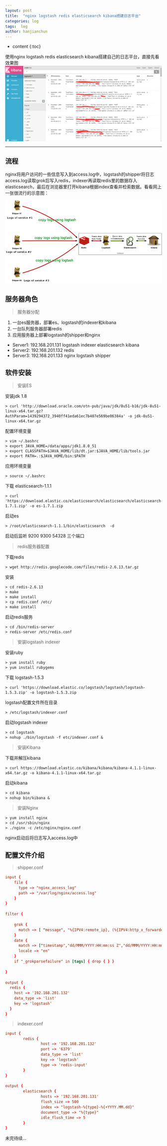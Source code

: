 ```yaml
---
layout: post
title:  "nginx logstash redis elasticsearch kibana搭建日志平台"
categories: log
tags:  log
author: hanjianchun
---
```


* content
{:toc}

使用nginx logstash redis elasticsearch kibana搭建自己的日志平台，直接先看效果图
![](/image/2016/12/20161228_logs.png)



----------

## 流程

nginx将用户访问的一些信息写入到access.log中，logstash的shipper将日志access.log读取grok后写入redis，indexer再读取redis里的数据存入elasticsearch，最后在浏览器里打开kibana根据index查看并检索数据。看看网上一张很流行的示意图：

![](/image/2016/12/20161230_es.png)


## 服务器角色

>服务器分配

1. 一台es服务器，部署es、logstash的indexer和kibana
2. 一台队列服务器部署redis
3. 应用服务器上部署logstash的shipper和nginx


- Server1:	192.168.201.131		logstash indexer elasticsearch kibana
- Server2:	192.168.201.132		redis
- Server3:	192.168.201.133		nginx logstash shipper

## 软件安装

>安装ES

安装jdk 1.8

	> curl 'http://download.oracle.com/otn-pub/java/jdk/8u51-b16/jdk-8u51-linux-x64.tar.gz?AuthParam=1439294372_3940ff41eda61ec7b407e569be06384a' -o jdk-8u51-linux-x64.tar.gz

配置环境变量

	> vim ~/.bashrc
	> export JAVA_HOME=/data/apps/jdk1.8.0_51
	> export CLASSPATH=$JAVA_HOME/lib/dt.jar:$JAVA_HOME/lib/tools.jar
	> export PATH=.:$JAVA_HOME/bin:$PATH

应用环境变量

	> source ~/.bashrc

下载 elasticsearch-1.1.1

	> curl 'https://download.elastic.co/elasticsearch/elasticsearch/elasticsearch-1.7.1.zip' -o es-1.7.1.zip

启动es

	> /root/elasticsearch-1.1.1/bin/elasticsearch  -d
	
启动后监听 9200 9300 54328  三个端口

>redis服务器配置

下载redis

	> wget http://redis.googlecode.com/files/redis-2.6.13.tar.gz
	
安装

	> cd redis-2.6.13
	> make
	> make install
	> cp redis.conf /etc/
	> make install

启动redis服务

	> cd /bin/redis-server
	> redis-server /etc/redis.conf

>安装logstash indexer

安装ruby

	> yum install ruby
	> yum install rubygems

下载 logstash-1.5.3

	> curl 'https://download.elastic.co/logstash/logstash/logstash-1.5.3.zip' -o logstash-1.5.3.zip

logstash配置文件所在目录

	> /etc/logstash/indexer.conf

启动logstash indexer

	> cd logstash
	> nohup ./bin/logstash -f etc/indexer.conf &
	
>安装Kibana

下载并解压kibana

	> curl https://download.elastic.co/kibana/kibana/kibana-4.1.1-linux-x64.tar.gz -o kibana-4.1.1-linux-x64.tar.gz
	
启动kibana

	> cd kibana
	> nohup bin/kibana &

>安装Nginx

	> yum install nginx
	> cd /usr/sbin/nginx
	> ./nginx -c /etc/nginx/nginx.conf

nginx启动后将日志写入access.log中

## 配置文件介绍

> shipper.conf

```conf
input {
    file {
      type => "nginx_access_log"
      path => "/var/log/nginx/access.log"
    }
}
 
filter {

    grok {
      match => [ "message", "%{IPV4:remote_ip}, (%{IPV4:http_x_forwarded_for}|-) (%{IPV4:remote_user}|-) \[%{MONTHDAY:day}\/%{MONTH:month}\/%{YEAR}:%{HOUR:hour}:%{MINUTE:min}:%{SECOND:sec} %{ISO8601_TIMEZONE:tz}\] %{BASE16FLOAT:request_time} %{HOSTNAME:domain} \"%{WORD:httpmethod} %{URIPATH:uripath} %{URIPROTO:uriproto1}\/%{BASE16FLOAT:httpversion} %{URIPROTO:uriproto2}\" %{INT:http_status} - (%{INT:body_bytes_sent}|\-) (%{INT:bytes_sent}|\-) (%{INT:sent_http_content_length}|\-)  \"(%{INT:sent_http_content_Range}|\-)\"   \"(%{URI:http_refer}|\-)\" \"%{DATA:user_agent}\" (%{DATA:sent_http_x_cacche}|\-) (%{DATA:sent_http_content_type}|\-) (up_addr:%{URIHOST:upstream_urihost}|\-) (up_resp:%{DATA:request_time2}s|\-) (up_status:%{INT:upstream_status}|\-)" ]
    }
    date {
      match => ["timestamp","dd/MMM/YYYY:HH:mm:ss Z","dd/MMM/YYYY:HH:mm:ss ZZ","dd/MMM/YYYY:HH:mm:ss ZZZ","YYYY-MM-dd HH:mm:ss"]
      locale => "en"
    }
    if "_grokparsefailure" in [tags] { drop { } }
  
}
 
output {
  redis {
    host => '192.168.201.132'
    data_type => 'list'
    key => 'logstash'
  }
}
```

> indexer.conf

```conf
input {
        redis {
                host => '192.168.201.132'
                port => '6379'
                data_type => 'list'
                key => 'logstash'
                type => 'redis-input'
        }
}
 
output {
        elasticsearch {
                hosts => '192.168.201.131'
                flush_size => 500
                index => "logstash-%{type}-%{+YYYY.MM.dd}"
                document_type => "%{type}"
                idle_flush_time => 5
        }
}
```

未完待续...

